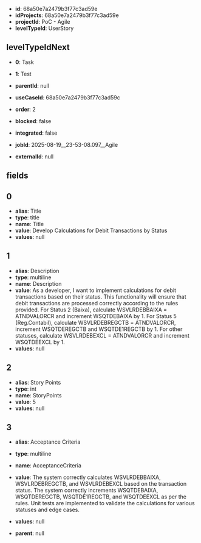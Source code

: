 - **id**: 68a50e7a2479b3f77c3ad59e
- **idProjects**: 68a50e7a2479b3f77c3ad59e
- **projectId**: PoC - Agile
- **levelTypeId**: UserStory
## levelTypeIdNext
- **0**: Task
- **1**: Test

- **parentId**: null
- **useCaseId**: 68a50e7a2479b3f77c3ad59c
- **order**: 2
- **blocked**: false
- **integrated**: false
- **jobId**: 2025-08-19__23-53-08.097__Agile
- **externalId**: null
## fields
## 0
- **alias**: Title
- **type**: title
- **name**: Title
- **value**: Develop Calculations for Debit Transactions by Status
- **values**: null

## 1
- **alias**: Description
- **type**: multiline
- **name**: Description
- **value**: As a developer, I want to implement calculations for debit transactions based on their status. This functionality will ensure that debit transactions are processed correctly according to the rules provided. For Status 2 (Baixa), calculate WSVLRDEBBAIXA = ATNDVALORCR and increment WSQTDEBAIXA by 1. For Status 5 (Reg.Contabil), calculate WSVLRDEBREGCTB = ATNDVALORCR, increment WSQTDEREGCTB and WSQTDE1REGCTB by 1. For other statuses, calculate WSVLRDEBEXCL = ATNDVALORCR and increment WSQTDEEXCL by 1.
- **values**: null

## 2
- **alias**: Story Points
- **type**: int
- **name**: StoryPoints
- **value**: 5
- **values**: null

## 3
- **alias**: Acceptance Criteria
- **type**: multiline
- **name**: AcceptanceCriteria
- **value**: The system correctly calculates WSVLRDEBBAIXA, WSVLRDEBREGCTB, and WSVLRDEBEXCL based on the transaction status. The system correctly increments WSQTDEBAIXA, WSQTDEREGCTB, WSQTDE1REGCTB, and WSQTDEEXCL as per the rules. Unit tests are implemented to validate the calculations for various statuses and edge cases.
- **values**: null


- **parent**: null
